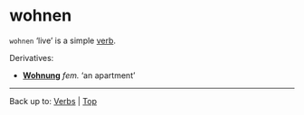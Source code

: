 # wohnen

`wohnen` ‘live’ is a simple [verb](../../index.md).

Derivatives:
- **[Wohnung](../../../nouns/w/wo/Wohnung.md)** *fem.* ‘an apartment’

----

Back up to: [Verbs](../../index.md) | [Top](../../../index.md)
